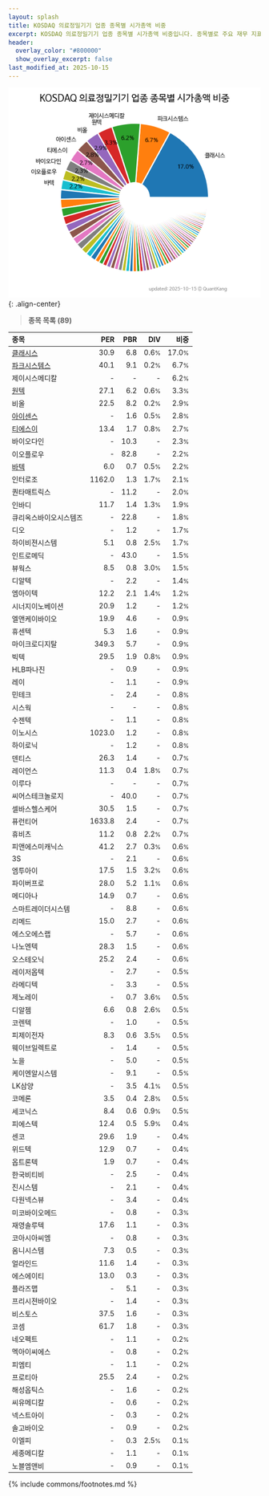 ```yaml
---
layout: splash
title: KOSDAQ 의료정밀기기 업종 종목별 시가총액 비중
excerpt: KOSDAQ 의료정밀기기 업종 종목별 시가총액 비중입니다. 종목별로 주요 재무 지표를 함께 표시합니다.
header:
  overlay_color: "#800000"
  show_overlay_excerpt: false
last_modified_at: 2025-10-15
---
```



![KOSDAQ 의료정밀기기 업종 종목별 시가총액 비중](/stats/sector/images/kosdaq_업종_의료정밀기기_종목.png){: .align-center}


> **종목 목록 (89)**<a id="list"></a>

| **종목** | **PER** | **PBR** | **DIV** | **비중** |
| :------- | ------: | ------: | ------: | -------: |
| [클래시스](/214150/) | 30.9 | 6.8 | 0.6<small>%</small> | 17.0<small>%</small> |
| [파크시스템스](/140860/) | 40.1 | 9.1 | 0.2<small>%</small> | 6.7<small>%</small> |
| 제이시스메디칼 | - | - | - | 6.2<small>%</small> |
| [원텍](/336570/) | 27.1 | 6.2 | 0.6<small>%</small> | 3.3<small>%</small> |
| 비올 | 22.5 | 8.2 | 0.2<small>%</small> | 2.9<small>%</small> |
| [아이센스](/099190/) | - | 1.6 | 0.5<small>%</small> | 2.8<small>%</small> |
| [티에스이](/131290/) | 13.4 | 1.7 | 0.8<small>%</small> | 2.7<small>%</small> |
| 바이오다인 | - | 10.3 | - | 2.3<small>%</small> |
| 이오플로우 | - | 82.8 | - | 2.2<small>%</small> |
| [바텍](/043150/) | 6.0 | 0.7 | 0.5<small>%</small> | 2.2<small>%</small> |
| 인터로조 | 1162.0 | 1.3 | 1.7<small>%</small> | 2.1<small>%</small> |
| 퀀타매트릭스 | - | 11.2 | - | 2.0<small>%</small> |
| 인바디 | 11.7 | 1.4 | 1.3<small>%</small> | 1.9<small>%</small> |
| 큐리옥스바이오시스템즈 | - | 22.8 | - | 1.8<small>%</small> |
| 디오 | - | 1.2 | - | 1.7<small>%</small> |
| 하이비젼시스템 | 5.1 | 0.8 | 2.5<small>%</small> | 1.7<small>%</small> |
| 인트로메딕 | - | 43.0 | - | 1.5<small>%</small> |
| 뷰웍스 | 8.5 | 0.8 | 3.0<small>%</small> | 1.5<small>%</small> |
| 디알텍 | - | 2.2 | - | 1.4<small>%</small> |
| 엠아이텍 | 12.2 | 2.1 | 1.4<small>%</small> | 1.2<small>%</small> |
| 시너지이노베이션 | 20.9 | 1.2 | - | 1.2<small>%</small> |
| 엘앤케이바이오 | 19.9 | 4.6 | - | 0.9<small>%</small> |
| 휴센텍 | 5.3 | 1.6 | - | 0.9<small>%</small> |
| 마이크로디지탈 | 349.3 | 5.7 | - | 0.9<small>%</small> |
| 빅텍 | 29.5 | 1.9 | 0.8<small>%</small> | 0.9<small>%</small> |
| HLB파나진 | - | 0.9 | - | 0.9<small>%</small> |
| 레이 | - | 1.1 | - | 0.9<small>%</small> |
| 민테크 | - | 2.4 | - | 0.8<small>%</small> |
| 시스웍 | - | - | - | 0.8<small>%</small> |
| 수젠텍 | - | 1.1 | - | 0.8<small>%</small> |
| 이노시스 | 1023.0 | 1.2 | - | 0.8<small>%</small> |
| 하이로닉 | - | 1.2 | - | 0.8<small>%</small> |
| 덴티스 | 26.3 | 1.4 | - | 0.7<small>%</small> |
| 레이언스 | 11.3 | 0.4 | 1.8<small>%</small> | 0.7<small>%</small> |
| 이루다 | - | - | - | 0.7<small>%</small> |
| 씨어스테크놀로지 | - | 40.0 | - | 0.7<small>%</small> |
| 셀바스헬스케어 | 30.5 | 1.5 | - | 0.7<small>%</small> |
| 퓨런티어 | 1633.8 | 2.4 | - | 0.7<small>%</small> |
| 휴비츠 | 11.2 | 0.8 | 2.2<small>%</small> | 0.7<small>%</small> |
| 피앤에스미캐닉스 | 41.2 | 2.7 | 0.3<small>%</small> | 0.6<small>%</small> |
| 3S | - | 2.1 | - | 0.6<small>%</small> |
| 엠투아이 | 17.5 | 1.5 | 3.2<small>%</small> | 0.6<small>%</small> |
| 파이버프로 | 28.0 | 5.2 | 1.1<small>%</small> | 0.6<small>%</small> |
| 메디아나 | 14.9 | 0.7 | - | 0.6<small>%</small> |
| 스마트레이더시스템 | - | 8.8 | - | 0.6<small>%</small> |
| 리메드 | 15.0 | 2.7 | - | 0.6<small>%</small> |
| 에스오에스랩 | - | 5.7 | - | 0.6<small>%</small> |
| 나노엔텍 | 28.3 | 1.5 | - | 0.6<small>%</small> |
| 오스테오닉 | 25.2 | 2.4 | - | 0.6<small>%</small> |
| 레이저옵텍 | - | 2.7 | - | 0.5<small>%</small> |
| 라메디텍 | - | 3.3 | - | 0.5<small>%</small> |
| 제노레이 | - | 0.7 | 3.6<small>%</small> | 0.5<small>%</small> |
| 디알젬 | 6.6 | 0.8 | 2.6<small>%</small> | 0.5<small>%</small> |
| 코렌텍 | - | 1.0 | - | 0.5<small>%</small> |
| 피제이전자 | 8.3 | 0.6 | 3.5<small>%</small> | 0.5<small>%</small> |
| 웨이브일렉트로 | - | 1.4 | - | 0.5<small>%</small> |
| 노을 | - | 5.0 | - | 0.5<small>%</small> |
| 케이엔알시스템 | - | 9.1 | - | 0.5<small>%</small> |
| LK삼양 | - | 3.5 | 4.1<small>%</small> | 0.5<small>%</small> |
| 코메론 | 3.5 | 0.4 | 2.8<small>%</small> | 0.5<small>%</small> |
| 세코닉스 | 8.4 | 0.6 | 0.9<small>%</small> | 0.5<small>%</small> |
| 피에스텍 | 12.4 | 0.5 | 5.9<small>%</small> | 0.4<small>%</small> |
| 센코 | 29.6 | 1.9 | - | 0.4<small>%</small> |
| 위드텍 | 12.9 | 0.7 | - | 0.4<small>%</small> |
| 옵트론텍 | 1.9 | 0.7 | - | 0.4<small>%</small> |
| 한국비티비 | - | 2.5 | - | 0.4<small>%</small> |
| 진시스템 | - | 2.1 | - | 0.4<small>%</small> |
| 다원넥스뷰 | - | 3.4 | - | 0.4<small>%</small> |
| 미코바이오메드 | - | 0.8 | - | 0.3<small>%</small> |
| 재영솔루텍 | 17.6 | 1.1 | - | 0.3<small>%</small> |
| 코아시아씨엠 | - | 0.8 | - | 0.3<small>%</small> |
| 옴니시스템 | 7.3 | 0.5 | - | 0.3<small>%</small> |
| 얼라인드 | 11.6 | 1.4 | - | 0.3<small>%</small> |
| 에스에이티 | 13.0 | 0.3 | - | 0.3<small>%</small> |
| 플라즈맵 | - | 5.1 | - | 0.3<small>%</small> |
| 프리시젼바이오 | - | 1.4 | - | 0.3<small>%</small> |
| 비스토스 | 37.5 | 1.6 | - | 0.3<small>%</small> |
| 코셈 | 61.7 | 1.8 | - | 0.3<small>%</small> |
| 네오펙트 | - | 1.1 | - | 0.2<small>%</small> |
| 멕아이씨에스 | - | 0.8 | - | 0.2<small>%</small> |
| 피엠티 | - | 1.1 | - | 0.2<small>%</small> |
| 프로티아 | 25.5 | 2.4 | - | 0.2<small>%</small> |
| 해성옵틱스 | - | 1.6 | - | 0.2<small>%</small> |
| 씨유메디칼 | - | 0.6 | - | 0.2<small>%</small> |
| 넥스트아이 | - | 0.3 | - | 0.2<small>%</small> |
| 솔고바이오 | - | 0.9 | - | 0.2<small>%</small> |
| 이엘피 | - | 0.3 | 2.5<small>%</small> | 0.1<small>%</small> |
| 세종메디칼 | - | 1.1 | - | 0.1<small>%</small> |
| 노블엠앤비 | - | 0.9 | - | 0.1<small>%</small> |

{% include commons/footnotes.md %}